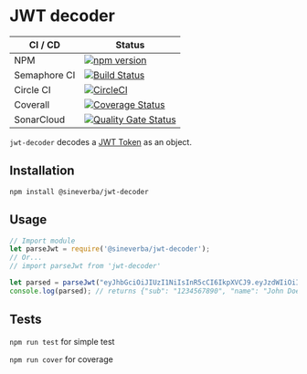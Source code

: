 JWT decoder
===========

| CI / CD | Status |
| ------- | ------ |
| NPM | [![npm version](https://badge.fury.io/js/%40sineverba%2Fjwt-decoder.svg)](https://badge.fury.io/js/%40sineverba%2Fjwt-decoder) |
| Semaphore CI | [![Build Status](https://sineverba.semaphoreci.com/badges/jwt-decoder/branches/master.svg)](https://sineverba.semaphoreci.com/projects/jwt-decoder) |
| Circle CI | [![CircleCI](https://circleci.com/gh/sineverba/jwt-decoder.svg?style=svg)](https://circleci.com/gh/sineverba/jwt-decoder) |
| Coverall | [![Coverage Status](https://coveralls.io/repos/github/sineverba/jwt-decoder/badge.svg?branch=master)](https://coveralls.io/github/sineverba/jwt-decoder?branch=master) |
| SonarCloud | [![Quality Gate Status](https://sonarcloud.io/api/project_badges/measure?project=jwt-decoder&metric=alert_status)](https://sonarcloud.io/dashboard?id=jwt-decoder) |


`jwt-decoder` decodes a [JWT Token](https://jwt.io/) as an object.

## Installation
`npm install @sineverba/jwt-decoder`

## Usage

```js
// Import module
let parseJwt = require('@sineverba/jwt-decoder');
// Or...
// import parseJwt from 'jwt-decoder'

let parsed = parseJwt("eyJhbGciOiJIUzI1NiIsInR5cCI6IkpXVCJ9.eyJzdWIiOiIxMjM0NTY3ODkwIiwibmFtZSI6IkpvaG4gRG9lIiwiaWF0IjoxNTE2MjM5MDIyfQ.SflKxwRJSMeKKF2QT4fwpMeJf36POk6yJV_adQssw5c");
console.log(parsed); // returns {"sub": "1234567890", "name": "John Doe", "iat": 1516239022};
```

## Tests

`npm run test` for simple test

`npm run cover` for coverage
